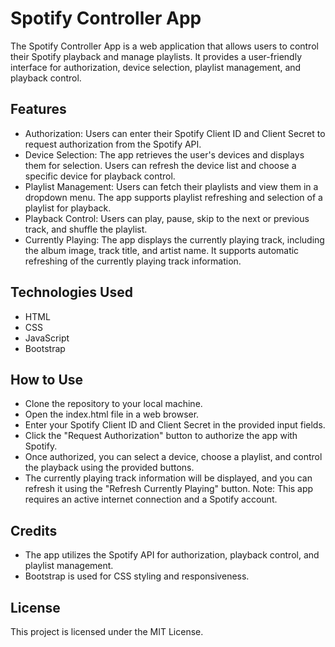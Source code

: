 # Spotify Controller App

The Spotify Controller App is a web application that allows users to control their Spotify playback and manage playlists. It provides a user-friendly interface for authorization, device selection, playlist management, and playback control.

## Features

- Authorization: Users can enter their Spotify Client ID and Client Secret to request authorization from the Spotify API.
- Device Selection: The app retrieves the user's devices and displays them for selection. Users can refresh the device list and choose a specific device for playback control.
- Playlist Management: Users can fetch their playlists and view them in a dropdown menu. The app supports playlist refreshing and selection of a playlist for playback.
- Playback Control: Users can play, pause, skip to the next or previous track, and shuffle the playlist.
- Currently Playing: The app displays the currently playing track, including the album image, track title, and artist name. It supports automatic refreshing of the currently playing track information.

## Technologies Used

- HTML
- CSS
- JavaScript
- Bootstrap

## How to Use

- Clone the repository to your local machine.
- Open the index.html file in a web browser.
- Enter your Spotify Client ID and Client Secret in the provided input fields.
- Click the "Request Authorization" button to authorize the app with Spotify.
- Once authorized, you can select a device, choose a playlist, and control the playback using the provided buttons.
- The currently playing track information will be displayed, and you can refresh it using the "Refresh Currently Playing" button.
Note: This app requires an active internet connection and a Spotify account.

## Credits

- The app utilizes the Spotify API for authorization, playback control, and playlist management.
- Bootstrap is used for CSS styling and responsiveness.

## License

This project is licensed under the MIT License.
